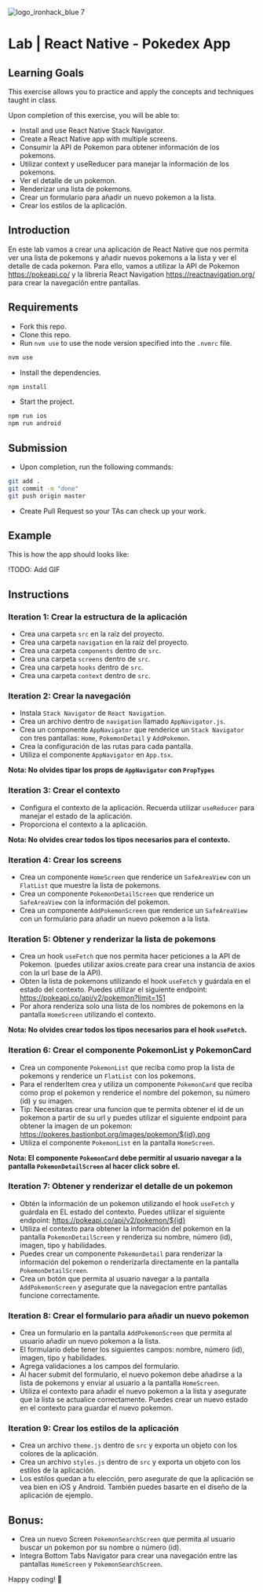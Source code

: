 ![logo_ironhack_blue 7](https://user-images.githubusercontent.com/23629340/40541063-a07a0a8a-601a-11e8-91b5-2f13e4e6b441.png)

# Lab | React Native - Pokedex App

## Learning Goals

This exercise allows you to practice and apply the concepts and techniques taught in class.

Upon completion of this exercise, you will be able to:

- Install and use React Native Stack Navigator.
- Create a React Native app with multiple screens.
- Consumir la API de Pokemon para obtener información de los pokemons.
- Utilizar context y useReducer para manejar la información de los pokemons.
- Ver el detalle de un pokemon.
- Renderizar una lista de pokemons.
- Crear un formulario para añadir un nuevo pokemon a la lista.
- Crear los estilos de la aplicación.

## Introduction

En este lab vamos a crear una aplicación de React Native que nos permita ver una lista de pokemons y añadir nuevos pokemons a la lista y ver el detalle de cada pokemon. Para ello, vamos a utilizar la API de Pokemon <https://pokeapi.co/> y la libreria React Navigation <https://reactnavigation.org/> para crear la navegación entre pantallas.

## Requirements

- Fork this repo.
- Clone this repo.
- Run `nvm use` to use the node version specified into the `.nvmrc` file.

```bash
nvm use
```

- Install the dependencies.

```bash
npm install
```

- Start the project.

```bash
npm run ios
npm run android
```

## Submission

- Upon completion, run the following commands:

```bash
git add .
git commit -m "done"
git push origin master
```

- Create Pull Request so your TAs can check up your work.

## Example

This is how the app should looks like:

!TODO: Add GIF

## Instructions

### Iteration 1: Crear la estructura de la aplicación

- Crea una carpeta `src` en la raíz del proyecto.
- Crea una carpeta `navigation` en la raíz del proyecto.
- Crea una carpeta `components` dentro de `src`.
- Crea una carpeta `screens` dentro de `src`.
- Crea una carpeta `hooks` dentro de `src`.
- Crea una carpeta `context` dentro de `src`.

### Iteration 2: Crear la navegación

- Instala `Stack Navigator` de `React Navigation`.
- Crea un archivo dentro de `navigation` llamado `AppNavigator.js`.
- Crea un componente `AppNavigator` que renderice un `Stack Navigator` con tres pantallas: `Home`, `PokemonDetail` y `AddPokemon`.
- Crea la configuración de las rutas para cada pantalla.
- Utiliza el componente `AppNavigator` en `App.tsx`.

**Nota: No olvides tipar los props de `AppNavigator` con `PropTypes`**

### Iteration 3: Crear el contexto

- Configura el contexto de la aplicación. Recuerda utilizar `useReducer` para manejar el estado de la aplicación.
- Proporciona el contexto a la aplicación.

**Nota: No olvides crear todos los tipos necesarios para el contexto.**

### Iteration 4: Crear los screens

- Crea un componente `HomeScreen` que renderice un `SafeAreaView` con un `FlatList` que muestre la lista de pokemons.
- Crea un componente `PokemonDetailScreen` que renderice un `SafeAreaView` con la información del pokemon.
- Crea un componente `AddPokemonScreen` que renderice un `SafeAreaView` con un formulario para añadir un nuevo pokemon a la lista.

### Iteration 5: Obtener y renderizar la lista de pokemons

- Crea un hook `useFetch` que nos permita hacer peticiones a la API de Pokemon. (puedes utilizar axios.create para crear una instancia de axios con la url base de la API).
- Obten la lista de pokemons utilizando el hook `useFetch` y guárdala en el estado del contexto. Puedes utilizar el siguiente endpoint: <https://pokeapi.co/api/v2/pokemon?limit=151>
- Por ahora renderiza solo una lista de los nombres de pokemons en la pantalla `HomeScreen` utilizando el contexto.

**Nota: No olvides crear todos los tipos necesarios para el hook `useFetch`.**

### Iteration 6: Crear el componente PokemonList y PokemonCard

- Crea un componente `PokemonList` que reciba como prop la lista de pokemons y renderice un `FlatList` con los pokemons.
- Para el renderItem crea y utiliza un componente `PokemonCard` que reciba como prop el pokemon y renderice el nombre del pokemon, su número (id) y su imagen.
- Tip: Necesitaras crear una funcion que te permita obtener el id de un pokemon a partir de su url y puedes utilizar el siguiente endpoint para obtener la imagen de un pokemon: <https://pokeres.bastionbot.org/images/pokemon/${id}.png>
- Utiliza el componente `PokemonList` en la pantalla `HomeScreen`.

**Nota: El componente `PokemonCard` debe permitir al usuario navegar a la pantalla `PokemonDetailScreen` al hacer click sobre el.**

### Iteration 7: Obtener y renderizar el detalle de un pokemon

- Obtén la información de un pokemon utilizando el hook `useFetch` y guárdala en EL estado del contexto. Puedes utilizar el siguiente endpoint: <https://pokeapi.co/api/v2/pokemon/${id}>
- Utiliza el contexto para obtener la información del pokemon en la pantalla `PokemonDetailScreen` y renderiza su nombre, número (id), imagen, tipo y habilidades.
- Puedes crear un componente `PokemonDetail` para renderizar la información del pokemon o renderizarla directamente en la pantalla `PokemonDetailScreen`.
- Crea un botón que permita al usuario navegar a la pantalla `AddPokemonScreen` y asegurate que la navegacion entre pantallas funcione correctamente.

### Iteration 8: Crear el formulario para añadir un nuevo pokemon

- Crea un formulario en la pantalla `AddPokemonScreen` que permita al usuario añadir un nuevo pokemon a la lista.
- El formulario debe tener los siguientes campos: nombre, número (id), imagen, tipo y habilidades.
- Agrega validaciones a los campos del formulario.
- Al hacer submit del formulario, el nuevo pokemon debe añadirse a la lista de pokemons y enviar al usuario a la pantalla `HomeScreen`.
- Utiliza el contexto para añadir el nuevo pokemon a la lista y asegurate que la lista se actualice correctamente. Puedes crear un nuevo estado en el contexto para guardar el nuevo pokemon.

### Iteration 9: Crear los estilos de la aplicación

- Crea un archivo `theme.js` dentro de `src` y exporta un objeto con los colores de la aplicación.
- Crea un archivo `styles.js` dentro de `src` y exporta un objeto con los estilos de la aplicación.
- Los estilos quedan a tu elección, pero asegurate de que la aplicación se vea bien en iOS y Android. También puedes basarte en el diseño de la aplicación de ejemplo.

## Bonus:

- Crea un nuevo Screen `PokemonSearchScreen` que permita al usuario buscar un pokemon por su nombre o número (id).
- Integra Bottom Tabs Navigator para crear una navegación entre las pantallas `HomeScreen` y `PokemonSearchScreen`.

Happy coding! 💙
